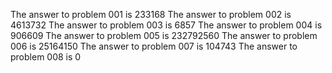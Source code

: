 The answer to problem 001 is 233168
The answer to problem 002 is 4613732
The answer to problem 003 is 6857
The answer to problem 004 is 906609
The answer to problem 005 is 232792560
The answer to problem 006 is 25164150
The answer to problem 007 is 104743
The answer to problem 008 is 0
